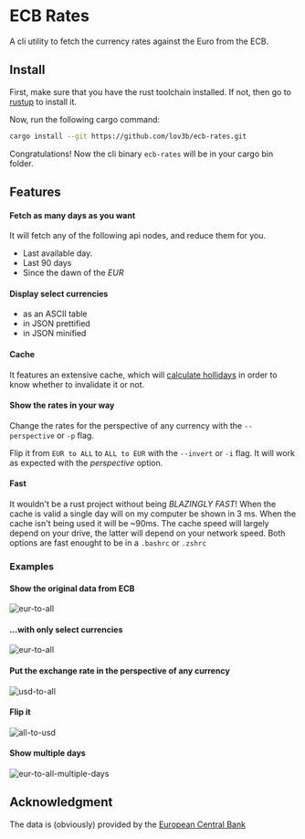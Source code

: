 # ECB Rates

A cli utility to fetch the currency rates against the Euro from the ECB.

## Install

First, make sure that you have the rust toolchain installed. If not, then go to [rustup](https://rustup.rs) to install it.

Now, run the following cargo command:

```sh
cargo install --git https://github.com/lov3b/ecb-rates.git
```

Congratulations! Now the cli binary `ecb-rates` will be in your cargo bin folder.

## Features

#### Fetch as many days as you want

It will fetch any of the following api nodes, and reduce them for you.

- Last available day.
- Last 90 days
- Since the dawn of the *EUR*

#### Display select currencies

- as an ASCII table
- in JSON prettified
- in JSON minified

#### Cache

It features an extensive cache, which will [calculate hollidays](src/holiday.rs) in order to know whether to invalidate it or not.

#### Show the rates in your way

Change the rates for the perspective of any currency with the `--perspective` or `-p` flag.

Flip it from `EUR to ALL` to `ALL to EUR` with the `--invert` or `-i` flag. It will work as expected with the *perspective* option.

#### Fast

It wouldn't be a rust project without being *BLAZINGLY FAST*! When the cache is valid a single day will on my computer be shown in 3 ms. When the cache isn't being used it will be ~90ms. The cache speed will largely depend on your drive, the latter will depend on your network speed. Both options are fast enought to be in a `.bashrc` or `.zshrc`

### Examples

#### Show the original data from ECB

![eur-to-all](screenshots/eur-to-all.png)

#### ...with only select currencies

![eur-to-all](screenshots/eur-to-all-select.png)

#### Put the exchange rate in the perspective of any currency

![usd-to-all](screenshots/usd-to-all.png)

#### Flip it

![all-to-usd](screenshots/all-to-usd.png)

#### Show multiple days

![eur-to-all-multiple-days](screenshots/eur-to-all-multiple-days.png)

## Acknowledgment

The data is (obviously) provided by the [European Central Bank](https://www.ecb.europa.eu/stats/policy_and_exchange_rates/euro_reference_exchange_rates/html/index.en.html)
